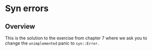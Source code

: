 # Syn errors

## Overview

This is the solution to the exercise from chapter 7 where we ask you to change the `unimplemented` panic to `syn::Error`.
